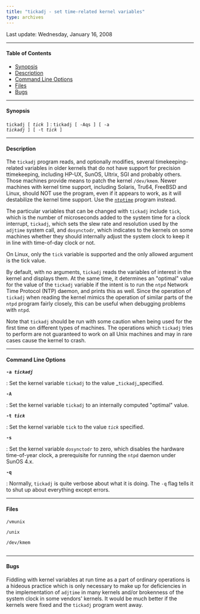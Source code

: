 ```yaml
---
title: "tickadj - set time-related kernel variables"
type: archives
---
```


Last update: Wednesday, January 16, 2008

* * *

#### Table of Contents

*   [Synopsis](/archives/4.2.6-series/tickadj/#synopsis)
*   [Description](/archives/4.2.6-series/tickadj/#description)
*   [Command Line Options](/archives/4.2.6-series/tickadj/#command-line-options)
*   [Files](/archives/4.2.6-series/tickadj/#files)
*   [Bugs](/archives/4.2.6-series/tickadj/#bugs)

* * *

#### Synopsis

<code>tickadj [ _tick_ ]</code>
: <code>tickadj [ -Aqs ] [ -a _tickadj_ ] [ -t _tick_ ]</code>

* * *

#### Description

The <code>tickadj</code> program reads, and optionally modifies, several timekeeping-related variables in older kernels that do not have support for precision ttimekeeping, including HP-UX, SunOS, Ultrix, SGI and probably others. Those machines provide means to patch the kernel <code>/dev/kmem</code>. Newer machines with kernel time support, including Solaris, Tru64, FreeBSD and Linux, should NOT use the program, even if it appears to work, as it will destabilize the kernel time support. Use the [<code>ntptime</code>](/archives/4.2.6-series/ntptime) program instead.

The particular variables that can be changed with <code>tickadj</code> include <code>tick</code>, which is the number of microseconds added to the system time for a clock interrupt, <code>tickadj</code>, which sets the slew rate and resolution used by the <code>adjtime</code> system call, and <code>dosynctodr</code>, which indicates to the kernels on some machines whether they should internally adjust the system clock to keep it in line with time-of-day clock or not.

On Linux, only the <code>tick</code> variable is supported and the only allowed argument is the tick value.

By default, with no arguments, <code>tickadj</code> reads the variables of interest in the kernel and displays them. At the same time, it determines an "optimal" value for the value of the <code>tickadj</code> variable if the intent is to run the <code>ntpd</code> Network Time Protocol (NTP) daemon, and prints this as well. Since the operation of <code>tickadj</code> when reading the kernel mimics the operation of similar parts of the <code>ntpd</code> program fairly closely, this can be useful when debugging problems with <code>ntpd</code>.

Note that <code>tickadj</code> should be run with some caution when being used for the first time on different types of machines. The operations which <code>tickadj</code> tries to perform are not guaranteed to work on all Unix machines and may in rare cases cause the kernel to crash.

* * *

#### Command Line Options

<code>**-a _tickadj_**</code>

: Set the kernel variable <code>tickadj</code> to the value _<code>tickadj</code>_specified.

<code>**-A**</code>

: Set the kernel variable <code>tickadj</code> to an internally computed "optimal" value.

<code>**-t _tick_**</code>

: Set the kernel variable <code>tick</code> to the value _<code>tick</code>_ specified.

<code>**-s**</code>

: Set the kernel variable <code>dosynctodr</code> to zero, which disables the hardware time-of-year clock, a prerequisite for running the <code>ntpd</code> daemon under SunOS 4.x.

<code>**-q**</code>

: Normally, <code>tickadj</code> is quite verbose about what it is doing. The <code>-q</code> flag tells it to shut up about everything except errors.

* * *

#### Files

<code>/vmunix  
/unix  
/dev/kmem  
</code>

* * *

#### Bugs

Fiddling with kernel variables at run time as a part of ordinary operations is a hideous practice which is only necessary to make up for deficiencies in the implementation of <code>adjtime</code> in many kernels and/or brokenness of the system clock in some vendors' kernels. It would be much better if the kernels were fixed and the <code>tickadj</code> program went away.